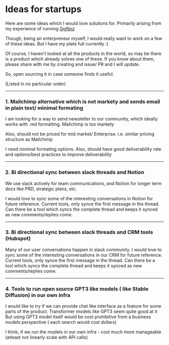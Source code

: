 # Ideas for startups

Here are some ideas which I would love solutions for. Primarily arising from my experience of running [SigNoz](https://twitter.com/SigNozHQ) 

Though, being an enterpreneur myself, I would really want to work on a few of these ideas. But I have my plate full currently :) 

Of course, I haven't looked at all the products in the world, so may be there is a product which already solves one of these. If you know about them, please share with me by creating and issue/ PR and I will update.

So, open sourcing it in case someone finds it useful.


(Listed in no particular order)

----

### 1. Mailchimp alternative which is not markety and sends email in plain text/ minimal formating

I am looking for a way to send newsletter to our community, which ideally works with .md formatting. Mailchimp is too markety

Also, should not be priced for mid market/ Enterprise. i.e. similar pricing structure as Mailchimp

I need minimal formating options. Also, should have good deliverability rate and options/best practices to improve deliverability

----

### 2. Bi directional sync between slack threads and Notion 

We use slack actively for team communications, and Notion for longer term docs like PRD, strategic plans, etc.

I would love to sync some of the interesting conversations in Notion for future reference. Current tools, only synce the first message in the thread. Can there be a tool which syncs the complete thread and keeps it synced as new comments/replies come.


----

### 3. Bi directional sync between slack threads and CRM tools (Hubspot) 

Many of our user conversations happen in slack community. I would love to sync some of the interesting conversations in our CRM for future reference. Current tools, only synce the first message in the thread. Can there be a tool which syncs the complete thread and keeps it synced as new comments/replies come.

---

### 4. Tools to run open source GPT3 like models ( like Stable Diffusion) in our own infra

I would like to try if we can provide chat like interface as a feature for some parts of the product. Transformer models like GPT3 seem quite good at it
But using GPT3 model itself would be cost prohibitive from a business models perspective ( each search would cost dollars)

I think, if we run the models in our own infra - cost much more manageable (atleast not linearly scale with API calls)

